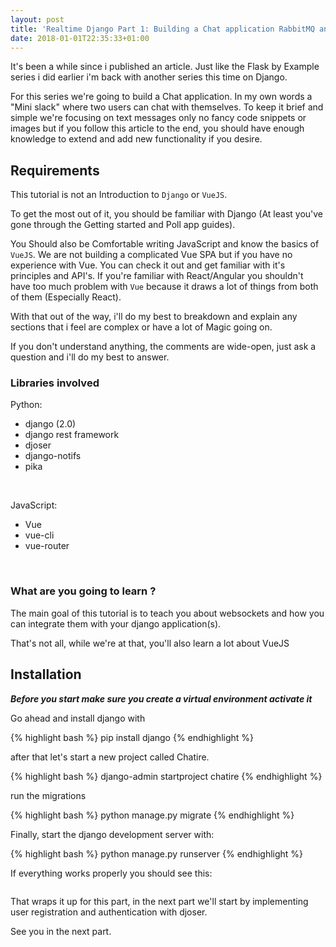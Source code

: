 ```yaml
---
layout: post
title: 'Realtime Django Part 1: Building a Chat application RabbitMQ and uWSGI websockets (Introduction and Setup)'
date: 2018-01-01T22:35:33+01:00
---
```


It's been a while since i published an article. Just like the Flask by Example series i did earlier i'm back with another series this time on Django.

For this series we're going to build a Chat application. In my own words a "Mini slack" where two users can chat with themselves. To keep it brief and simple we're focusing on text messages only no fancy code snippets or images but if you follow this article to the end, you should have enough knowledge to extend and add new functionality if you desire.

## Requirements

This tutorial is not an Introduction to `Django` or `VueJS`.

To get the most out of it, you should be familiar with Django (At least you've gone through the Getting started and Poll app guides).

You Should also be Comfortable writing JavaScript and know the basics of `VueJS`. We are not building a complicated Vue SPA but if you have no experience with Vue. You can check it out and get familiar with it's principles and API's. If you're familiar with React/Angular you shouldn't have too much problem with `Vue` because it draws a lot of things from both of them (Especially React).

With that out of the way, i'll do my best to breakdown and explain any sections that i feel are complex or have a lot of Magic going on.

If you don't understand anything, the comments are wide-open, just ask a question and i'll do my best to answer.

### Libraries involved

Python:

- django (2.0)
- django rest framework
- djoser
- django-notifs
- pika

<br>

JavaScript:

- Vue
- vue-cli
- vue-router

<br>

### What are you going to learn ?
The main goal of this tutorial is to teach you about websockets and how you can integrate them with your django application(s).

That's not all, while we're at that, you'll also learn a lot about VueJS


## Installation

***Before you start make sure you create a virtual environment activate it***

Go ahead and install django with

{% highlight bash %}
pip install django
{% endhighlight %}

after that let's start a new project called Chatire.

{% highlight bash %}
django-admin startproject chatire
{% endhighlight %}

run the migrations

{% highlight bash %}
python manage.py migrate
{% endhighlight %}

Finally, start the django development server with:

{% highlight bash %}
python manage.py runserver
{% endhighlight %}

If everything works properly you should see this:

<img />

That wraps it up for this part, in the next part we'll start by implementing user registration and authentication with djoser.

See you in the next part.